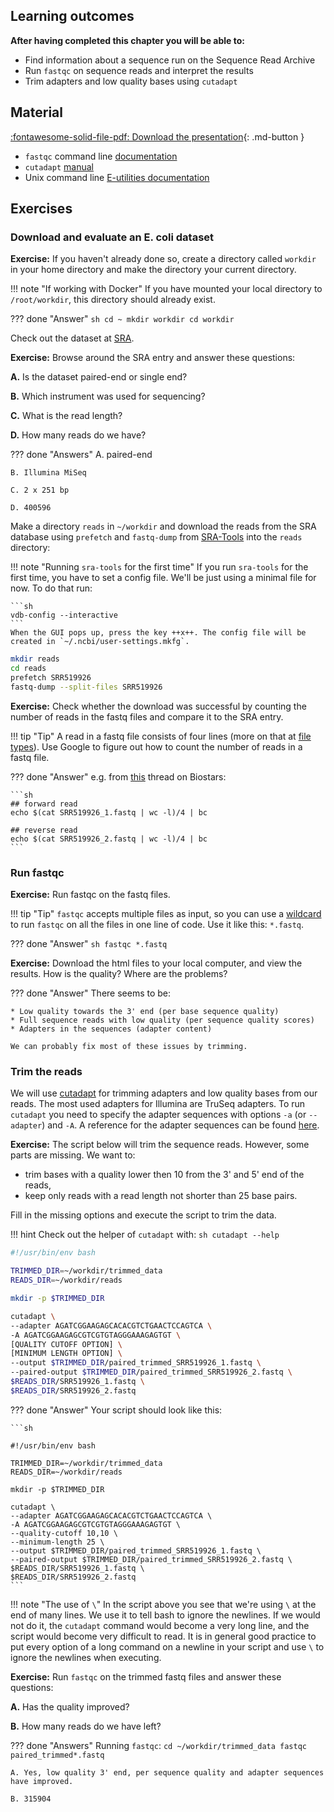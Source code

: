 ## Learning outcomes

**After having completed this chapter you will be able to:**

- Find information about a sequence run on the Sequence Read Archive
- Run `fastqc` on sequence reads and interpret the results
- Trim adapters and low quality bases using `cutadapt`

## Material

[:fontawesome-solid-file-pdf: Download the presentation](../assets/pdf/quality_control.pdf){: .md-button }

* `fastqc` command line [documentation](https://www.bioinformatics.babraham.ac.uk/projects/fastqc/INSTALL.txt)
* `cutadapt` [manual](https://cutadapt.readthedocs.io/en/stable/)
* Unix command line [E-utilities documentation](https://www.ncbi.nlm.nih.gov/books/NBK179288/)

## Exercises

### Download and evaluate an E. coli dataset

**Exercise:** If you haven't already done so, create a directory called `workdir` in your home directory and make the directory your current directory.

!!! note "If working with Docker"
    If you have mounted your local directory to `/root/workdir`, this directory should already exist.

??? done "Answer"
    ```sh
    cd ~
    mkdir workdir
    cd workdir
    ```

Check out the dataset at [SRA](https://www.ncbi.nlm.nih.gov/sra/?term=SRR519926).

**Exercise:** Browse around the SRA entry and answer these questions:

**A.** Is the dataset paired-end or single end?

**B.** Which instrument was used for sequencing?

**C.** What is the read length?

**D.** How many reads do we have?

??? done "Answers"
    A. paired-end

    B. Illumina MiSeq

    C. 2 x 251 bp

    D. 400596

Make a directory `reads` in `~/workdir` and download the reads from the SRA database using `prefetch` and `fastq-dump` from [SRA-Tools](https://ncbi.github.io/sra-tools/) into the `reads` directory:

!!! note "Running `sra-tools` for the first time"
    If you run `sra-tools` for the first time, you have to set a config file. We'll be just using a minimal file for now. To do that run:

    ```sh
    vdb-config --interactive
    ```
    When the GUI pops up, press the key ++x++. The config file will be created in `~/.ncbi/user-settings.mkfg`.

```sh
mkdir reads
cd reads
prefetch SRR519926
fastq-dump --split-files SRR519926
```

**Exercise:** Check whether the download was successful by counting the number of reads in the fastq files and compare it to the SRA entry.

!!! tip "Tip"
    A read in a fastq file consists of four lines (more on that at [file types](../day2/file_types.md)). Use Google to figure out how to count the number of reads in a fastq file.

??? done "Answer"
    e.g. from [this](https://www.biostars.org/p/139006/) thread on Biostars:

    ```sh
    ## forward read
    echo $(cat SRR519926_1.fastq | wc -l)/4 | bc

    ## reverse read
    echo $(cat SRR519926_2.fastq | wc -l)/4 | bc
    ```

### Run fastqc

**Exercise:** Run fastqc on the fastq files.

!!! tip "Tip"
    `fastqc` accepts multiple files as input, so you can use a [wildcard](https://en.wikipedia.org/wiki/Glob_(programming)) to run `fastqc` on all the files in one line of code. Use it like this: `*.fastq`.  

??? done "Answer"
    ```sh
    fastqc *.fastq
    ```

**Exercise:** Download the html files to your local computer, and view the results. How is the quality? Where are the problems?

??? done "Answer"
    There seems to be:

    * Low quality towards the 3' end (per base sequence quality)
    * Full sequence reads with low quality (per sequence quality scores)
    * Adapters in the sequences (adapter content)

    We can probably fix most of these issues by trimming.

### Trim the reads

We will use [cutadapt](https://cutadapt.readthedocs.io/en/stable/index.html) for trimming adapters and low quality bases from our reads. The most used adapters for Illumina are TruSeq adapters. To run `cutadapt` you need to specify the adapter sequences with options `-a` (or `--adapter`) and `-A`. A reference for the adapter sequences can be found [here](https://support.illumina.com/bulletins/2016/12/what-sequences-do-i-use-for-adapter-trimming.html).

**Exercise:** The script below will trim the sequence reads. However, some parts are missing. We want to:

* trim bases with a quality lower then 10 from the 3' and 5' end of the reads,
* keep only reads with a read length not shorter than 25 base pairs.

Fill in the missing options and execute the script to trim the data.

!!! hint
    Check out the helper of `cutadapt` with:
    ```sh
    cutadapt --help
    ```

```sh
#!/usr/bin/env bash

TRIMMED_DIR=~/workdir/trimmed_data
READS_DIR=~/workdir/reads

mkdir -p $TRIMMED_DIR

cutadapt \
--adapter AGATCGGAAGAGCACACGTCTGAACTCCAGTCA \
-A AGATCGGAAGAGCGTCGTGTAGGGAAAGAGTGT \
[QUALITY CUTOFF OPTION] \
[MINIMUM LENGTH OPTION] \
--output $TRIMMED_DIR/paired_trimmed_SRR519926_1.fastq \
--paired-output $TRIMMED_DIR/paired_trimmed_SRR519926_2.fastq \
$READS_DIR/SRR519926_1.fastq \
$READS_DIR/SRR519926_2.fastq
```

??? done "Answer"
    Your script should look like this:

    ```sh

    #!/usr/bin/env bash

    TRIMMED_DIR=~/workdir/trimmed_data
    READS_DIR=~/workdir/reads

    mkdir -p $TRIMMED_DIR

    cutadapt \
    --adapter AGATCGGAAGAGCACACGTCTGAACTCCAGTCA \
    -A AGATCGGAAGAGCGTCGTGTAGGGAAAGAGTGT \
    --quality-cutoff 10,10 \
    --minimum-length 25 \
    --output $TRIMMED_DIR/paired_trimmed_SRR519926_1.fastq \
    --paired-output $TRIMMED_DIR/paired_trimmed_SRR519926_2.fastq \
    $READS_DIR/SRR519926_1.fastq \
    $READS_DIR/SRR519926_2.fastq
    ```

!!! note "The use of `\`"
    In the script above you see that we're using `\` at the end of many lines. We use it to tell bash to ignore the newlines. If we would not do it, the `cutadapt` command would become a very long line, and the script would become very difficult to read. It is in general good practice to put every option of a long command on a newline in your script and use `\` to ignore the newlines when executing.

**Exercise:** Run `fastqc` on the trimmed fastq files and answer these questions:

**A.** Has the quality improved?

**B.** How many reads do we have left?


??? done "Answers"
    Running `fastqc`:
    ```
    cd ~/workdir/trimmed_data
    fastqc paired_trimmed*.fastq
    ```

    A. Yes, low quality 3' end, per sequence quality and adapter sequences have improved.

    B. 315904
